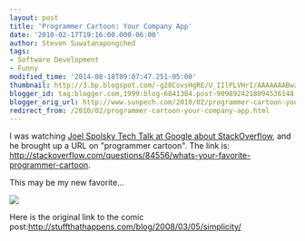 ```yaml
---
layout: post
title: 'Programmer Cartoon: Your Company App'
date: '2010-02-17T19:16:00.000-06:00'
author: Steven Suwatanapongched
tags:
- Software Development
- Funny
modified_time: '2014-08-18T09:07:47.251-05:00'
thumbnail: http://3.bp.blogspot.com/-g28CovsHgRE/U_IIlPLVHrI/AAAAAAABwzk/MYpXe4iU6wk/s600/intapplications.jpg
blogger_id: tag:blogger.com,1999:blog-6841384.post-9098924218094536148
blogger_orig_url: http://www.sunpech.com/2010/02/programmer-cartoon-your-company-app.html
redirect_from: /2010/02/programmer-cartoon-your-company-app.html
---
```


I was watching <a href="http://www.youtube.com/watch?v=NWHfY_lvKIQ">Joel Spolsky Tech Talk at Google about StackOverflow</a>, and he brought up a URL on "programmer cartoon".  The link is: <a href="http://stackoverflow.com/questions/84556/whats-your-favorite-programmer-cartoon">http://stackoverflow.com/questions/84556/whats-your-favorite-programmer-cartoon</a>.

This may be my new favorite...

<a href="http://3.bp.blogspot.com/-g28CovsHgRE/U_IIlPLVHrI/AAAAAAABwzk/MYpXe4iU6wk/s600/intapplications.jpg" ><img border="0" src="http://3.bp.blogspot.com/-g28CovsHgRE/U_IIlPLVHrI/AAAAAAABwzk/MYpXe4iU6wk/s600/intapplications.jpg"  /></a>

Here is the original link to the comic post:<a href="http://stuffthathappens.com/blog/2008/03/05/simplicity/">http://stuffthathappens.com/blog/2008/03/05/simplicity/</a>
  
